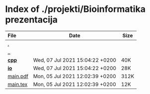 # Index of ./projekti/Bioinformatika prezentacija

File | Date | Size
:--- | --- | ---
[.](.) | |
[..](..) | |
[**cpp**](cpp) | Wed, 07 Jul 2021 15:04:22 +0200 | 40K
[**io**](io) | Wed, 07 Jul 2021 15:04:22 +0200 | 28K
[main.pdf](main.pdf) | Mon, 05 Jul 2021 12:02:39 +0200 | 312K
[main.tex](main.tex) | Mon, 05 Jul 2021 12:02:39 +0200 | 12K
